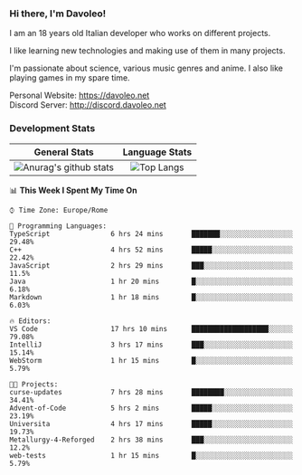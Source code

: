 ### Hi there, I'm Davoleo!

I am an 18 years old Italian developer who works on different projects.

I like learning new technologies and making use of them in many projects.

I'm passionate about science, various music genres and anime.
I also like playing games in my spare time.

Personal Website: https://davoleo.net <br>
Discord Server: http://discord.davoleo.net

### Development Stats

General Stats             |  Language Stats
:-------------------------:|:-------------------------:
![Anurag's github stats](https://github-readme-stats.vercel.app/api?username=Davoleo&count_private=true&show_icons=true&theme=tokyonight)  |  ![Top Langs](https://github-readme-stats.vercel.app/api/top-langs/?username=Davoleo&theme=tokyonight&layout=compact)



<!--START_SECTION:waka-->
📊 **This Week I Spent My Time On** 

```text
⌚︎ Time Zone: Europe/Rome

💬 Programming Languages: 
TypeScript               6 hrs 24 mins       ███████░░░░░░░░░░░░░░░░░░   29.48% 
C++                      4 hrs 52 mins       █████░░░░░░░░░░░░░░░░░░░░   22.42% 
JavaScript               2 hrs 29 mins       ███░░░░░░░░░░░░░░░░░░░░░░   11.5% 
Java                     1 hr 20 mins        █░░░░░░░░░░░░░░░░░░░░░░░░   6.18% 
Markdown                 1 hr 18 mins        █░░░░░░░░░░░░░░░░░░░░░░░░   6.03%

🔥 Editors: 
VS Code                  17 hrs 10 mins      ███████████████████░░░░░░   79.08% 
IntelliJ                 3 hrs 17 mins       ███░░░░░░░░░░░░░░░░░░░░░░   15.14% 
WebStorm                 1 hr 15 mins        █░░░░░░░░░░░░░░░░░░░░░░░░   5.79%

🐱‍💻 Projects: 
curse-updates            7 hrs 28 mins       ████████░░░░░░░░░░░░░░░░░   34.41% 
Advent-of-Code           5 hrs 2 mins        █████░░░░░░░░░░░░░░░░░░░░   23.19% 
Universita               4 hrs 17 mins       █████░░░░░░░░░░░░░░░░░░░░   19.73% 
Metallurgy-4-Reforged    2 hrs 38 mins       ███░░░░░░░░░░░░░░░░░░░░░░   12.2% 
web-tests                1 hr 15 mins        █░░░░░░░░░░░░░░░░░░░░░░░░   5.79%

```


<!--END_SECTION:waka-->

<!--
**Davoleo/Davoleo** is a ✨ _special_ ✨ repository because its `README.md` (this file) appears on your GitHub profile.

https://gist.github.com/Davoleo/43516c64c8169e24dc2571c34713863b

Here are some ideas to get you started:

- 🔭 I’m currently working on ...
- 🌱 I’m currently learning ...
- 👯 I’m looking to collaborate on ...
- 🤔 I’m looking for help with ...
- 💬 Ask me about ...
- 📫 How to reach me: ...
- 😄 Pronouns: ...
- ⚡ Fun fact: ...
-->
